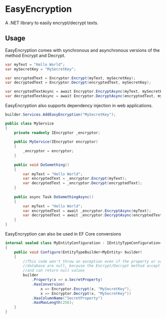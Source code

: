 # EasyEncryption
A .NET library to easily encrypt/decrypt texts.

## Usage

EasyEncryption comes with synchronous and asynchronous versions of the method Encrypt and Decrypt.


```csharp
var myText = "Hello World";
var mySecretKey = "MySecretKey";

var encryptedText = Encryptor.Encrypt(myText, mySecretKey);
var decryptedText = Encryptor.Decrypt(encryptedText, mySecretKey);

var encryptedTextAsync = await Encryptor.EncryptAsync(myText, mySecretKey);
var decryptedTextAsync = await Encryptor.DecryptAsync(encryptedText, mySecretKey);
```

EasyEncryption also supports dependency injection in web applications.

```csharp
builder.Services.AddEasyEncryption("MySecretKey");
```

```csharp
public class MyService
{
    private readonly IEncryptor _encryptor;
    
    public MyService(IEncryptor encryptor)
    {
        _encryptor = encryptor;
    }
    
    public void DoSomething()
    {
        var myText = "Hello World";
        var encryptedText = _encryptor.Encrypt(myText);
        var decryptedText = _encryptor.Decrypt(encryptedText);
    }
    
    public async Task DoSomethingAsync()
    {
        var myText = "Hello World";
        var encryptedText = await _encryptor.EncryptAsync(myText);
        var decryptedText = await _encryptor.DecryptAsync(encryptedText);
    }
}
```

EasyEncryption can also be used in EF Core conversions

```csharp
internal sealed class MyEntityConfiguration : IEntityTypeConfiguration<MyEntity>
{
    public void Configure(EntityTypeBuilder<MyEntity> builder)
    {
        //This code won't throw an exception even if the property or values in the
        //database are null, because the Encrypt/Decrypt method accept null params
        //and can return null values
        builder
            .Property(x => x.SecretProperty)
            .HasConversion(
                x => Encryptor.Encrypt(x, "MySecretKey"),
                x => Encryptor.Decrypt(x, "MySecretKey"))
            .HasColumnName("SecretProperty")
            .HasMaxLength(256);
    }
}
```
